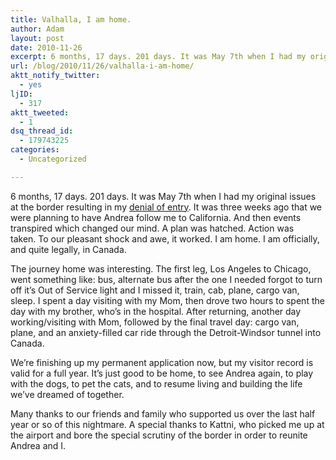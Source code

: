 ```yaml
---
title: Valhalla, I am home.
author: Adam
layout: post
date: 2010-11-26
excerpt: 6 months, 17 days. 201 days. It was May 7th when I had my original issues at the border resulting in my denial of entry. It was three weeks ago that we were planning to have Andrea follow me to California. And then events transpired which changed our mind. A plan was hatched. Action was taken. To our pleasant shock and awe, it worked. I am home. I am officially, and quite legally, in Canada.
url: /blog/2010/11/26/valhalla-i-am-home/
aktt_notify_twitter:
  - yes
ljID:
  - 317
aktt_tweeted:
  - 1
dsq_thread_id:
  - 179743225
categories:
  - Uncategorized

---
```

6 months, 17 days. 201 days. It was May 7th when I had my original issues at the border resulting in my [denial of entry][1]. It was three weeks ago that we were planning to have Andrea follow me to California. And then events transpired which changed our mind. A plan was hatched. Action was taken. To our pleasant shock and awe, it worked. I am home. I am officially, and quite legally, in Canada.

The journey home was interesting. The first leg, Los Angeles to Chicago, went something like: bus, alternate bus after the one I needed forgot to turn off it&#8217;s Out of Service light and I missed it, train, cab, plane, cargo van, sleep. I spent a day visiting with my Mom, then drove two hours to spent the day with my brother, who&#8217;s in the hospital. After returning, another day working/visiting with Mom, followed by the final travel day: cargo van, plane, and an anxiety-filled car ride through the Detroit-Windsor tunnel into Canada.

We&#8217;re finishing up my permanent application now, but my visitor record is valid for a full year. It&#8217;s just good to be home, to see Andrea again, to play with the dogs, to pet the cats, and to resume living and building the life we&#8217;ve dreamed of together.

Many thanks to our friends and family who supported us over the last half year or so of this nightmare. A special thanks to Kattni, who picked me up at the airport and bore the special scrutiny of the border in order to reunite Andrea and I.

 [1]: http://www.adamisrael.com/blog/2010/05/08/to-fight-the-horde-sing-and-cry-valhalla-i-am-coming/